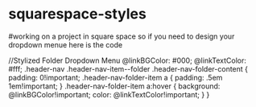 # squarespace-styles
#working on a project in square space so if you need to design your dropdown menue here is the code

//Stylized Folder Dropdown Menu
@linkBGColor: #000;
@linkTextColor: #fff;
.header-nav .header-nav-item--folder .header-nav-folder-content {
  padding: 0!important;
  .header-nav-folder-item a {
    padding: .5em 1em!important;
  }
  .header-nav-folder-item a:hover {
    background: @linkBGColor!important;
    color: @linkTextColor!important;
  }
}
